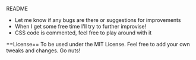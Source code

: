 README

- Let me know if any bugs are there or suggestions for improvements
- When I get some free time I'll try to further improvise!
- CSS code is commented, feel free to play around with it

==License==
To be used under the MIT License. Feel free to add your own tweaks and changes. Go nuts!

